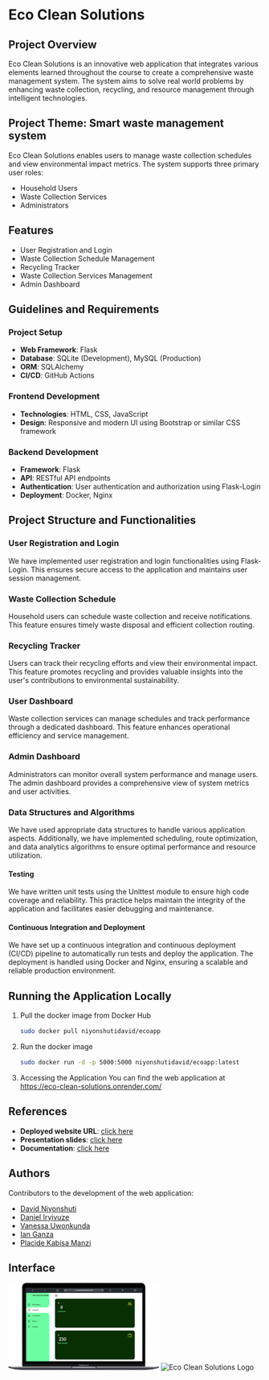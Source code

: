 # Eco Clean Solutions

## Project Overview

Eco Clean Solutions is an innovative web application that integrates various elements learned throughout the course to create a comprehensive waste management system. The system aims to solve real world problems by enhancing waste collection, recycling, and resource management through intelligent technologies.

## Project Theme: Smart waste management system

Eco Clean Solutions enables users to manage waste collection schedules and view environmental impact metrics. The system supports three primary user roles:

- Household Users
- Waste Collection Services
- Administrators

## Features

- User Registration and Login
- Waste Collection Schedule Management
- Recycling Tracker
- Waste Collection Services Management
- Admin Dashboard

## Guidelines and Requirements

### Project Setup

- **Web Framework**: Flask
- **Database**: SQLite (Development), MySQL (Production)
- **ORM**: SQLAlchemy
- **CI/CD**: GitHub Actions

### Frontend Development

- **Technologies**: HTML, CSS, JavaScript
- **Design**: Responsive and modern UI using Bootstrap or similar CSS framework

### Backend Development

- **Framework**: Flask
- **API**: RESTful API endpoints
- **Authentication**: User authentication and authorization using Flask-Login
- **Deployment**: Docker, Nginx

## Project Structure and Functionalities

### User Registration and Login

We have implemented user registration and login functionalities using Flask-Login. This ensures secure access to the application and maintains user session management.

### Waste Collection Schedule

Household users can schedule waste collection and receive notifications. This feature ensures timely waste disposal and efficient collection routing.

### Recycling Tracker

Users can track their recycling efforts and view their environmental impact. This feature promotes recycling and provides valuable insights into the user's contributions to environmental sustainability.

### User Dashboard

Waste collection services can manage schedules and track performance through a dedicated dashboard. This feature enhances operational efficiency and service management.

### Admin Dashboard

Administrators can monitor overall system performance and manage users. The admin dashboard provides a comprehensive view of system metrics and user activities.

### Data Structures and Algorithms

We have used appropriate data structures to handle various application aspects. Additionally, we have implemented scheduling, route optimization, and data analytics algorithms to ensure optimal performance and resource utilization.

#### Testing

We have written unit tests using the Unittest module to ensure high code coverage and reliability. This practice helps maintain the integrity of the application and facilitates easier debugging and maintenance.

#### Continuous Integration and Deployment

We have set up a continuous integration and continuous deployment (CI/CD) pipeline to automatically run tests and deploy the application. The deployment is handled using Docker and Nginx, ensuring a scalable and reliable production environment.

## Running the Application Locally

1. Pull the docker image from Docker Hub
   ```bash
   sudo docker pull niyonshutidavid/ecoapp
   ```
2. Run the docker image
   ```bash
   sudo docker run -d -p 5000:5000 niyonshutidavid/ecoapp:latest
   ```
3. Accessing the Application
   You can find the web application at https://eco-clean-solutions.onrender.com/

## References

- **Deployed website URL**: [click here](https://eco-clean-solutions.onrender.com/)
- **Presentation slides**: [click here](https://www.canva.com/design/DAGIsPKIfEI/WUFDw1yQ6J9gcOHma0Fhog/edit?utm_content=DAGIsPKIfEI&utm_campaign=designshare&utm_medium=link2&utm_source=sharebutton)
- **Documentation**: [click here](https://docs.google.com/document/d/1HV_0bmPIZpB8Y3i-pi4Ok5iEeouA9PRS-_-WrtYlIhg/edit?usp=sharing)

## Authors

Contributors to the development of the web application:

- [David Niyonshuti](mailto:d.niyonshut@alustudent.com)
- [Daniel Iryivuze](mailto:d.iryivuze@alustudent.com)
- [Vanessa Uwonkunda](mailto:v.uwonkunda@alustudent.com)
- [Ian Ganza](mailto:i.ganza@alustudent.com)
- [Placide Kabisa Manzi](mailto:p.imanzi@alustudent.com)

## Interface

<p>
    <img src="https://github.com/Daniel-IRYIVUZE/Eco_clean_Solutions/blob/main/EcoApp/static/images/Macbook-Air.png" alt="Eco Clean Solutions Logo" width="300" height="auto">
    <img src="EcoApp/static/images/iPhone-13-PRO.png" alt="Eco Clean Solutions Logo" width="300" height="auto">
</p>
